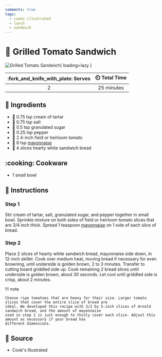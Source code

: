 ```yaml
---
comments: true
tags:
  - cooks-illustrated
  - lunch
  - sandwich
---
```

# :sandwich: Grilled Tomato Sandwich

![Grilled Tomato Sandwich](../assets/images/grilled-tomato-sandwich.jpg){ loading=lazy }

| :fork_and_knife_with_plate: Serves | :timer_clock: Total Time |
|:----------------------------------:|:-----------------------: |
| 2 | 25 minutes |

## :salt: Ingredients

- :rice: 0.75 tsp cream of tartar
- :salt: 0.75 tsp salt
- :candy: 0.5 tsp granulated sugar
- :salt: 0.25 tsp pepper
- :tomato: 2 4-inch field or heirloom tomato
- :egg: 8 tsp [mayonnaise][1]
- :bread: 4 slices hearty white sandwich bread

## :cooking: Cookware

- 1 small bowl

## :pencil: Instructions

### Step 1

Stir cream of tartar, salt, granulated sugar, and pepper together in small bowl. Sprinkle mixture on both sides of field
or heirloom tomato slices that are 3/4 inch thick. Spread 1 teaspoon [mayonnaise][1] on 1 side of each slice of bread.

### Step 2

Place 2 slices of hearty white sandwich bread, mayonnaise side down, in 12-inch skillet. Cook over medium heat, moving
bread if necessary for even browning, until underside is golden brown, 2 to 3 minutes. Transfer to cutting board
griddled side up. Cook remaining 2 bread slices until underside is golden brown, about 30 seconds. Let cool until
griddled side is crisp, about 2 minutes.

!!! note

    Choose ripe tomatoes that are heavy for their size. Larger tomato slices that cover the entire slice of bread are
    ideal. We developed this recipe with 3/2 by 5-inch slices of Arnold sandwich bread, and the amount of mayonnaise
    used in step 1 is just enough to thinly cover each slice. Adjust this amount as necessary if your bread has
    different dimensions.

## :link: Source

- Cook's Illustrated

[1]: <../sauces-and-dressings/mayonnaise.md>
